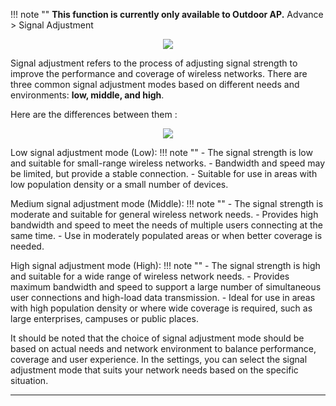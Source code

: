 !!! note ""
	__This function is currently only available to Outdoor AP.__
Advance >  Signal Adjustment
<div style="text-align: center;">
	<img class="boxshadow" src="/images/signal.png">
</div>

Signal adjustment refers to the process of adjusting signal strength to improve the performance and coverage of wireless networks. There are three common signal adjustment modes based on different needs and environments: __low, middle, and high__. 

Here are the differences between them :



<div style="text-align: center;">
	<img class="boxshadow" src="/images/signal001.png">
</div>

Low signal adjustment mode (Low):
!!! note ""
	- The signal strength is low and suitable for small-range wireless networks.
	- Bandwidth and speed may be limited, but provide a stable connection.
	- Suitable for use in areas with low population density or a small number of devices.

Medium signal adjustment mode (Middle):
!!! note ""
	- The signal strength is moderate and suitable for general wireless network needs.
	- Provides high bandwidth and speed to meet the needs of multiple users connecting at the same time.
	- Use in moderately populated areas or when better coverage is needed.

High signal adjustment mode (High):
!!! note ""
	- The signal strength is high and suitable for a wide range of wireless network needs. 
	- Provides maximum bandwidth and speed to support a large number of simultaneous user connections and high-load data transmission. 
	- Ideal for use in areas with high population density or where wide coverage is required, such as large enterprises, campuses or public places.

It should be noted that the choice of signal adjustment mode should be based on actual needs and network environment to balance performance, coverage and user experience. In the settings, you can select the signal adjustment mode that suits your network needs based on the specific situation.

---